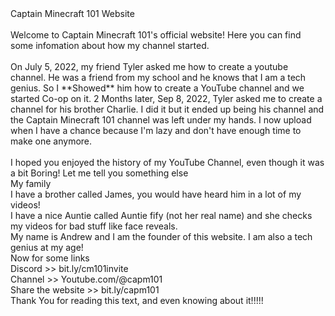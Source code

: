 <html>
   Captain Minecraft 101 Website <br /> <br />
  <body>
    Welcome to Captain Minecraft 101's official website! Here you can find some infomation about how my channel started. <br />
  <br />
      On July 5, 2022, my friend Tyler asked me how to create a youtube channel. He was a friend from my school and he knows that I am a tech genius. So I **Showed** 
      him how to create a YouTube channel and we started Co-op on it. 2 Months later, Sep 8, 2022, Tyler asked me to create a channel for his brother Charlie. I did it 
      but it ended up being his channel and the Captain Minecraft 101 channel was left under my hands. I now upload when I have a chance because I'm lazy and don't 
      have enough time to make one anymore. <br /><br />
    I hoped you enjoyed the history of my YouTube Channel, even though it was a bit Boring! Let me tell you something else <br />
      My family <br />
      I have a brother called James, you would have heard him in a lot of my videos! <br />
      I have a nice Auntie called Auntie fify (not her real name) and she checks my videos for bad stuff like face reveals. <br />
      My name is Andrew and I am the founder of this website. I am also a tech genius at my age! <br />
    Now for some links <br />
      Discord >> bit.ly/cm101invite <br />
      Channel >> Youtube.com/@capm101 <br />
      Share the website >> bit.ly/capm101 <br />
    Thank You for reading this text, and even knowing about it!!!!! <br />
  </body>
 </Html>
   
